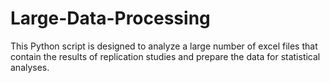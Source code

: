 # Large-Data-Processing
This Python script is designed to analyze a large number of excel files that contain the results of replication studies and prepare the data for statistical analyses.
